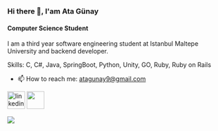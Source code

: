 ### Hi there 👋, I'am Ata Günay
#### Computer Science Student
I am a third year software engineering student at Istanbul Maltepe University and backend developer.

Skills: C, C#, Java, SpringBoot, Python, Unity, GO, Ruby, Ruby on Rails
 
- 📫 How to reach me: atagunay9@gmail.com 


[<img src='' alt='linkedin' height='40'>](https://www.linkedin.com/in/atagunay/)  [<img src='' height='40'>](https://www.instagram.com/atagunaay/)  


![](https://github-readme-stats.vercel.app/api/top-langs/?username=atagunay&layout=compact)
